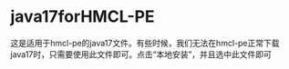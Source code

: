 # java17forHMCL-PE
这是适用于hmcl-pe的java17文件。有些时候，我们无法在hmcl-pe正常下载java17时，只需要使用此文件即可。点击“本地安装”，并且选中此文件即可
